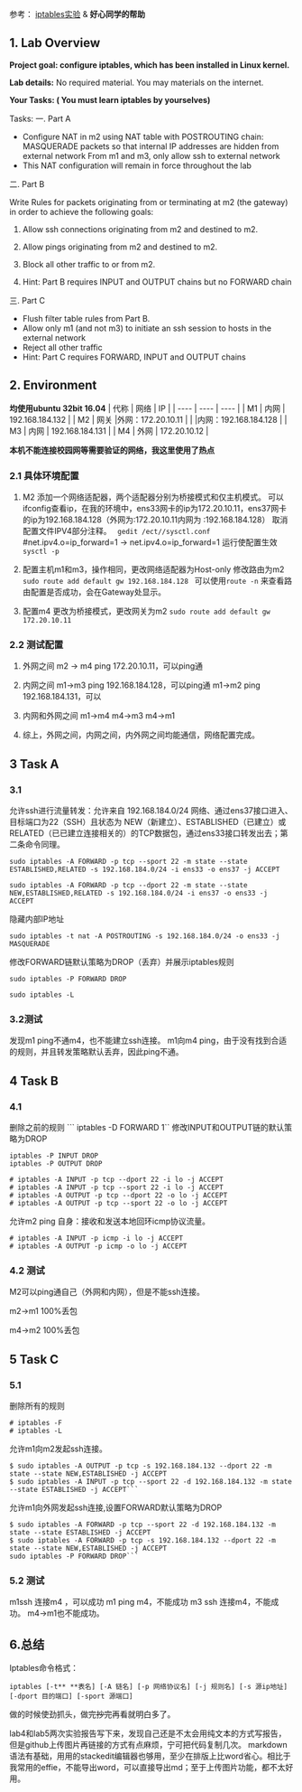 ﻿

参考：
[iptables实验](https://www.cnblogs.com/Qi-Lin/p/12221904.html)
& **好心同学的帮助**

## 1. Lab Overview

**Project goal: configure iptables, which has been installed in Linux kernel.**

**Lab details:** No required material. You may materials on the internet.

**Your Tasks: ( You must learn iptables by yourselves)**

Tasks:
一. Part A

* Configure NAT in m2 using NAT table with POSTROUTING chain:
MASQUERADE packets so that internal IP addresses are hidden from external network
From m1 and m3, only allow ssh to external network
* This NAT configuration will remain in force throughout the lab

二. Part B

Write Rules for packets originating from or terminating at m2 (the gateway) in order to achieve the following goals:

1. Allow ssh connections originating from m2 and destined to m2.

2. Allow pings originating from m2 and destined to m2.

3. Block all other traffic to or from m2.

4. Hint: Part B requires INPUT and OUTPUT chains but no FORWARD chain

三. Part C

* Flush filter table rules from Part B.
* Allow only m1 (and not m3) to initiate an ssh session to hosts in the external network
* Reject all other traffic
* Hint: Part C requires FORWARD, INPUT and OUTPUT chains

## 2. Environment
**均使用ubuntu 32bit 16.04**
|  代称   | 网络  |  IP  | 
|  ----  | ----  |  ----  |
| M1  | 内网 | 192.168.184.132  |
| M2  | 网关 |外网：172.20.10.11 
|   |  |内网：192.168.184.128  |
| M3  | 内网 |  192.168.184.131  |
| M4  | 外网 | 172.20.10.12  | 

**本机不能连接校园网等需要验证的网络，我这里使用了热点**

### 2.1 具体环境配置
1. M2 添加一个网络适配器，两个适配器分别为桥接模式和仅主机模式。
可以ifconfig查看ip，在我的环境中，ens33网卡的ip为172.20.10.11，ens37网卡的ip为192.168.184.128（外网为:172.20.10.11内网为 :192.168.184.128）
取消配置文件IPV4部分注释。
`` gedit /ect//sysctl.conf``
#net.ipv4.o=ip_forward=1  ->  net.ipv4.o=ip_forward=1
运行使配置生效
``sysctl -p``

2. 配置主机m1和m3，操作相同，更改网络适配器为Host-only
修改路由为m2
`` sudo route add default gw 192.168.184.128  ``
可以使用`` route -n `` 来查看路由配置是否成功，会在Gateway处显示。

3. 配置m4
更改为桥接模式，更改网关为m2
`` sudo route add default gw 172.20.10.11  ``

### 2.2 测试配置
1. 外网之间
m2 -> m4 
ping 172.20.10.11，可以ping通

2. 内网之间
m1->m3
ping 192.168.184.128，可以ping通
m1->m2
ping 192.168.184.131，可以

3. 内网和外网之间
m1->m4
m4->m3
m4->m1

4. 综上，外网之间，内网之间，内外网之间均能通信，网络配置完成。

## 3 Task A
### 3.1

允许ssh进行流量转发：允许来自 192.168.184.0/24 网络、通过ens37接口进入、目标端口为22（SSH）且状态为 NEW（新建立）、ESTABLISHED（已建立）或RELATED（已已建立连接相关的）的TCP数据包，通过ens33接口转发出去；第二条命令同理。
```
sudo iptables -A FORWARD -p tcp --sport 22 -m state --state ESTABLISHED,RELATED -s 192.168.184.0/24 -i ens33 -o ens37 -j ACCEPT

sudo iptables -A FORWARD -p tcp --dport 22 -m state --state NEW,ESTABLISHED,RELATED -s 192.168.184.0/24 -i ens37 -o ens33 -j ACCEPT
```

隐藏内部IP地址
```
sudo iptables -t nat -A POSTROUTING -s 192.168.184.0/24 -o ens33 -j MASQUERADE
```

修改FORWARD链默认策略为DROP（丢弃）并展示iptables规则
```
sudo iptables -P FORWARD DROP

sudo iptables -L
```

### 3.2测试

发现m1 ping不通m4，也不能建立ssh连接。
m1向m4 ping，由于没有找到合适的规则，并且转发策略默认丢弃，因此ping不通。

## 4 Task B
### 4.1
删除之前的规则
``` iptables -D FORWARD 1``
修改INPUT和OUTPUT链的默认策略为DROP
```
iptables -P INPUT DROP
iptables -P OUTPUT DROP
```
```
# iptables -A INPUT -p tcp --dport 22 -i lo -j ACCEPT
# iptables -A INPUT -p tcp --sport 22 -i lo -j ACCEPT
# iptables -A OUTPUT -p tcp --dport 22 -o lo -j ACCEPT
# iptables -A OUTPUT -p tcp --sport 22 -o lo -j ACCEPT
```
允许m2 ping 自身：接收和发送本地回环icmp协议流量。
```
# iptables -A INPUT -p icmp -i lo -j ACCEPT
# iptables -A OUTPUT -p icmp -o lo -j ACCEPT
```


### 4.2 测试
M2可以ping通自己（外网和内网），但是不能ssh连接。

m2->m1 100%丢包

m4->m2  100%丢包

## 5 Task C
### 5.1
删除所有的规则
```
# iptables -F
# iptables -L
```

允许m1向m2发起ssh连接。
```
$ sudo iptables -A OUTPUT -p tcp -s 192.168.184.132 --dport 22 -m state --state NEW,ESTABLISHED -j ACCEPT
$ sudo iptables -A INPUT -p tcp --sport 22 -d 192.168.184.132 -m state --state ESTABLISHED -j ACCEPT```
```

允许m1向外网发起ssh连接,设置FORWARD默认策略为DROP
```
$ sudo iptables -A FORWARD -p tcp --sport 22 -d 192.168.184.132 -m state --state ESTABLISHED -j ACCEPT
$ sudo iptables -A FORWARD -p tcp -s 192.168.184.132 --dport 22 -m state --state NEW,ESTABLISHED -j ACCEPT
sudo iptables -P FORWARD DROP```
``` 

###  5.2 测试
m1ssh 连接m4 ，可以成功
m1 ping m4，不能成功
m3 ssh 连接m4，不能成功。
m4->m1也不能成功。

## 6.总结

Iptables命令格式：

``iptables [-t** **表名] [-A 链名] [-p 网络协议名] [-j 规则名] [-s 源ip地址] [-dport 目的端口] [-sport 源端口]``

做的时候使劲抓头，做完~~抄完~~再看就明白多了。

lab4和lab5两次实验报告写下来，发现自己还是不太会用纯文本的方式写报告，但是github上传图片再链接的方式有点麻烦，宁可把代码复制几次。
markdown语法有基础，用用的stackedit编辑器也够用，至少在排版上比word省心。相比于我常用的effie，不能导出word，可以直接导出md；至于上传图片功能，都不太好用。

